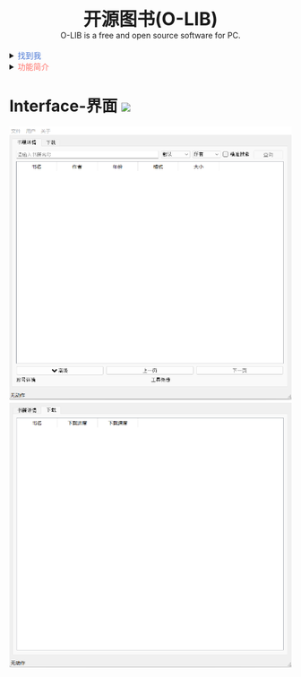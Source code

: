 <div align="center">
 <span style="font-size: xx-large;font-weight: bolder">开源图书(O-LIB)</span>
<br>
O-LIB is a free and open source software for PC.
</div>
<br>

<details>
<summary><span style="color: #4a77d4">找到我</span></summary>
[Bilibili](https://space.bilibili.com/19276680) 
[公众号](https://space.bilibili.com/19276680)
</details>

<details>
<summary><span style="color: #ff736b">功能简介</span></summary>
1.软件开源，持续优化，无广告。
2.便捷搜索
3.自定义文件存储位置
</details>


# Interface-界面 [![](https://img.shields.io/badge/-Interface-F5F5F5.svg)](#Interface-界面-)
![img.png](static/img.png)
![img_1.png](static/img_1.png)
